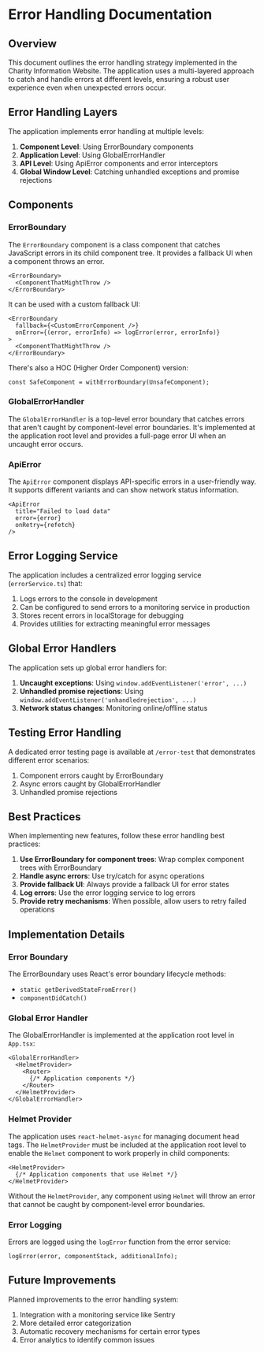 # Error Handling Documentation

## Overview

This document outlines the error handling strategy implemented in the Charity Information Website. The application uses a multi-layered approach to catch and handle errors at different levels, ensuring a robust user experience even when unexpected errors occur.

## Error Handling Layers

The application implements error handling at multiple levels:

1. **Component Level**: Using ErrorBoundary components
2. **Application Level**: Using GlobalErrorHandler
3. **API Level**: Using ApiError components and error interceptors
4. **Global Window Level**: Catching unhandled exceptions and promise rejections

## Components

### ErrorBoundary

The `ErrorBoundary` component is a class component that catches JavaScript errors in its child component tree. It provides a fallback UI when a component throws an error.

```tsx
<ErrorBoundary>
  <ComponentThatMightThrow />
</ErrorBoundary>
```

It can be used with a custom fallback UI:

```tsx
<ErrorBoundary
  fallback={<CustomErrorComponent />}
  onError={(error, errorInfo) => logError(error, errorInfo)}
>
  <ComponentThatMightThrow />
</ErrorBoundary>
```

There's also a HOC (Higher Order Component) version:

```tsx
const SafeComponent = withErrorBoundary(UnsafeComponent);
```

### GlobalErrorHandler

The `GlobalErrorHandler` is a top-level error boundary that catches errors that aren't caught by component-level error boundaries. It's implemented at the application root level and provides a full-page error UI when an uncaught error occurs.

### ApiError

The `ApiError` component displays API-specific errors in a user-friendly way. It supports different variants and can show network status information.

```tsx
<ApiError
  title="Failed to load data"
  error={error}
  onRetry={refetch}
/>
```

## Error Logging Service

The application includes a centralized error logging service (`errorService.ts`) that:

1. Logs errors to the console in development
2. Can be configured to send errors to a monitoring service in production
3. Stores recent errors in localStorage for debugging
4. Provides utilities for extracting meaningful error messages

## Global Error Handlers

The application sets up global error handlers for:

1. **Uncaught exceptions**: Using `window.addEventListener('error', ...)`
2. **Unhandled promise rejections**: Using `window.addEventListener('unhandledrejection', ...)`
3. **Network status changes**: Monitoring online/offline status

## Testing Error Handling

A dedicated error testing page is available at `/error-test` that demonstrates different error scenarios:

1. Component errors caught by ErrorBoundary
2. Async errors caught by GlobalErrorHandler
3. Unhandled promise rejections

## Best Practices

When implementing new features, follow these error handling best practices:

1. **Use ErrorBoundary for component trees**: Wrap complex component trees with ErrorBoundary
2. **Handle async errors**: Use try/catch for async operations
3. **Provide fallback UI**: Always provide a fallback UI for error states
4. **Log errors**: Use the error logging service to log errors
5. **Provide retry mechanisms**: When possible, allow users to retry failed operations

## Implementation Details

### Error Boundary

The ErrorBoundary uses React's error boundary lifecycle methods:
- `static getDerivedStateFromError()`
- `componentDidCatch()`

### Global Error Handler

The GlobalErrorHandler is implemented at the application root level in `App.tsx`:

```tsx
<GlobalErrorHandler>
  <HelmetProvider>
    <Router>
      {/* Application components */}
    </Router>
  </HelmetProvider>
</GlobalErrorHandler>
```

### Helmet Provider

The application uses `react-helmet-async` for managing document head tags. The `HelmetProvider` must be included at the application root level to enable the `Helmet` component to work properly in child components:

```tsx
<HelmetProvider>
  {/* Application components that use Helmet */}
</HelmetProvider>
```

Without the `HelmetProvider`, any component using `Helmet` will throw an error that cannot be caught by component-level error boundaries.

### Error Logging

Errors are logged using the `logError` function from the error service:

```tsx
logError(error, componentStack, additionalInfo);
```

## Future Improvements

Planned improvements to the error handling system:

1. Integration with a monitoring service like Sentry
2. More detailed error categorization
3. Automatic recovery mechanisms for certain error types
4. Error analytics to identify common issues

